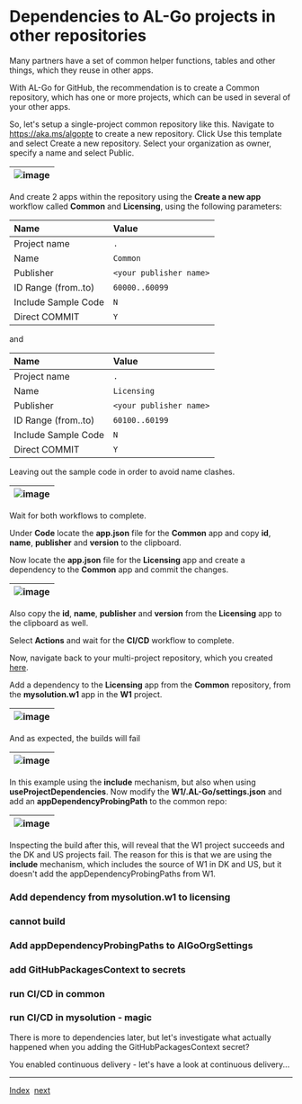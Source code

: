 # Dependencies to AL-Go projects in other repositories
Many partners have a set of common helper functions, tables and other things, which they reuse in other apps.

With AL-Go for GitHub, the recommendation is to create a Common repository, which has one or more projects, which can be used in several of your other apps.

So, let's setup a single-project common repository like this. Navigate to https://aka.ms/algopte to create a new repository. Click Use this template and select Create a new repository. Select your organization as owner, specify a name and select Public.

| ![image](https://user-images.githubusercontent.com/10775043/232203510-095f1f0d-e407-413d-9e17-7a3e3e43b821.png) |
|-|

And create 2 apps within the repository using the **Create a new app** workflow called **Common** and **Licensing**, using the following parameters:

| Name | Value |
| :-- | :-- |
| Project name | `.` |
| Name | `Common` |
| Publisher | `<your publisher name>` |
| ID Range (from..to) | `60000..60099` |
| Include Sample Code | `N` |
| Direct COMMIT | `Y` |

and

| Name | Value |
| :-- | :-- |
| Project name | `.` |
| Name | `Licensing` |
| Publisher | `<your publisher name>` |
| ID Range (from..to) | `60100..60199` |
| Include Sample Code | `N` |
| Direct COMMIT | `Y` |

Leaving out the sample code in order to avoid name clashes.

| ![image](https://user-images.githubusercontent.com/10775043/232205313-3e3df750-55d3-44ac-bb27-40f84971a9a0.png) |
|-|

Wait for both workflows to complete.

Under **Code** locate the **app.json** file for the **Common** app and copy **id**, **name**, **publisher** and **version** to the clipboard.

Now locate the **app.json** file for the **Licensing** app and create a dependency to the **Common** app and commit the changes.

| ![image](https://user-images.githubusercontent.com/10775043/232205817-c0c2adef-a61f-4406-8880-5d7db55c7804.png) |
|-|

Also copy the **id**, **name**, **publisher** and **version** from the **Licensing** app to the clipboard as well.

Select **Actions** and wait for the **CI/CD** workflow to complete.

Now, navigate back to your multi-project repository, which you created [here](Projects.md).

Add a dependency to the **Licensing** app from the **Common** repository, from the **mysolution.w1** app in the **W1** project.

| ![image](https://user-images.githubusercontent.com/10775043/232206403-bd93b016-3fe5-44fa-8aae-057323735034.png) |
|-|

And as expected, the builds will fail

| ![image](https://user-images.githubusercontent.com/10775043/232211698-943bdad0-18e8-4163-94b7-3e77a4bad486.png) |
|-|

In this example using the **include** mechanism, but also when using **useProjectDependencies**.
Now modify the **W1/.AL-Go/settings.json** and add an **appDependencyProbingPath** to the common repo:

| ![image](https://user-images.githubusercontent.com/10775043/232215466-427851f0-0b94-417e-b5e5-858bb62a12e9.png) |
|-|

Inspecting the build after this, will reveal that the W1 project succeeds and the DK and US projects fail. The reason for this is that we are using the **include** mechanism, which includes the source of W1 in DK and US, but it doesn't add the appDependencyProbingPaths from W1.









### Add dependency from mysolution.w1 to licensing

### cannot build

### Add appDependencyProbingPaths to AlGoOrgSettings


### add GitHubPackagesContext to secrets

### run CI/CD in common

### run CI/CD in mysolution - magic


There is more to dependencies later, but let's investigate what actually happened when you adding the GitHubPackagesContext secret?

You enabled continuous delivery - let's have a look at continuous delivery...

---
[Index](Index.md)&nbsp;&nbsp;[next](ContinuousDelivery.md)

